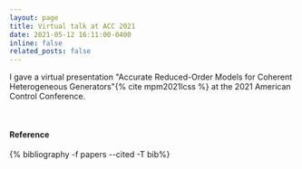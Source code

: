 ```yaml
---
layout: page
title: Virtual talk at ACC 2021
date: 2021-05-12 16:11:00-0400
inline: false
related_posts: false
---
```


<!-- _news/May21b.md -->
<div class="publications">

I gave a virtual presentation "Accurate Reduced-Order Models for Coherent Heterogeneous Generators"{% cite mpm2021lcss %} at the 2021 American Control Conference.

 <br>
  <h4>Reference</h4>
  {% bibliography -f papers --cited -T bib%}
  
</div>